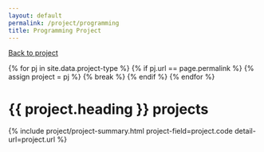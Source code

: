 ```yaml
---
layout: default
permalink: /project/programming
title: Programming Project
---
```


[Back to project](/project)

{% for pj in site.data.project-type %}
{% if pj.url == page.permalink %}
  {% assign project = pj %}
  {% break %}
{% endif %}
{% endfor %}

# {{ project.heading }} projects
{% include project/project-summary.html project-field=project.code detail-url=project.url %}
